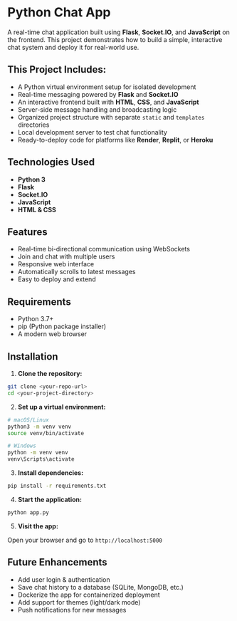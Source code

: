 #  Python Chat App

A real-time chat application built using **Flask**, **Socket.IO**, and **JavaScript** on the frontend. This project demonstrates how to build a simple, interactive chat system and deploy it for real-world use.


##  This Project Includes:

-  A Python virtual environment setup for isolated development  
-  Real-time messaging powered by **Flask** and **Socket.IO**  
-  An interactive frontend built with **HTML**, **CSS**, and **JavaScript**  
-  Server-side message handling and broadcasting logic  
-  Organized project structure with separate `static` and `templates` directories  
-  Local development server to test chat functionality  
-  Ready-to-deploy code for platforms like **Render**, **Replit**, or **Heroku**


##  Technologies Used

- **Python 3**
- **Flask**
- **Socket.IO**
- **JavaScript**
- **HTML & CSS**

##  Features

-  Real-time bi-directional communication using WebSockets
-  Join and chat with multiple users
-  Responsive web interface
-  Automatically scrolls to latest messages
-  Easy to deploy and extend

##  Requirements

- Python 3.7+
- pip (Python package installer)
- A modern web browser


  
##  Installation

1. **Clone the repository:**

```bash
git clone <your-repo-url>
cd <your-project-directory>
```

2. **Set up a virtual environment:**

```bash
# macOS/Linux
python3 -m venv venv
source venv/bin/activate

# Windows
python -m venv venv
venv\Scripts\activate
```

3. **Install dependencies:**

```bash
pip install -r requirements.txt
```

4. **Start the application:**

```bash
python app.py
```

5. **Visit the app:**

Open your browser and go to `http://localhost:5000`

##  Future Enhancements

-  Add user login & authentication
-  Save chat history to a database (SQLite, MongoDB, etc.)
-  Dockerize the app for containerized deployment
-  Add support for themes (light/dark mode)
-  Push notifications for new messages

